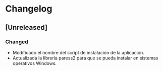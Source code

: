 # Changelog

## [Unreleased]

### Changed

- Modificado el nombre del script de instalación de la aplicación.
- Actualizada la librería paress2 para que se pueda instalar en sistemas operativos Windows.
